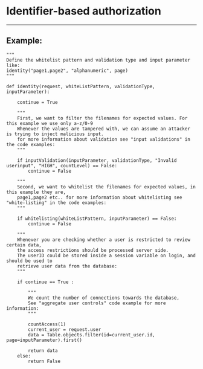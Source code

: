 # Identifier-based authorization
-------

## Example:

    """
    Define the whitelist pattern and validation type and input parameter like:
    identity("page1,page2", "alphanumeric", page)
    """

    def identity(request, whiteListPattern, validationType, inputParameter):

    	continue = True

    	"""
    	First, we want to filter the filenames for expected values. For this example we use only a-z/0-9
    	Whenever the values are tampered with, we can assume an attacker is trying to inject malicious input.
    	for more information about validation see "input validations" in the code examples:
    	"""

    	if inputValidation(inputParameter, validationType, "Invalid userinput", "HIGH", countLevel) == False:
            continue = False

    	"""
    	Second, we want to whitelist the filenames for expected values, in this example they are,
    	page1,page2 etc.. for more information about whitelisting see "white-listing" in the code examples:
    	"""

    	if whitelisting(whiteListPattern, inputParameter) == False:
            continue = False

    	"""
    	Whenever you are checking whether a user is restricted to review certain data,
    	the access restrictions should be processed server side.
    	The userID could be stored inside a session variable on login, and should be used to
    	retrieve user data from the database:
    	"""
    	
        if continue == True : 

    		"""
    		We count the number of connections towards the database,
    		See "aggregate user controls" code example for more information:
    		"""

            countAccess(1)
            current_user = request.user
            data = Table.objects.filter(id=current_user.id, page=inputParameter).first()
            
            return data
        else:
            return False

